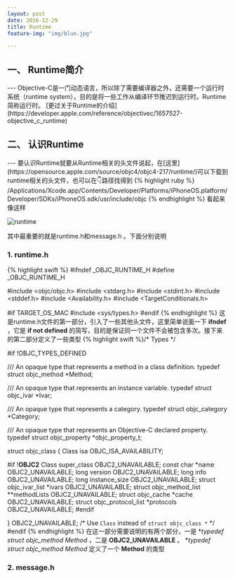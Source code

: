 ```yaml
---
layout: post
date: 2016-12-29
title: Runtime
feature-img: "img/blue.jpg"

---
```


<h2>一、 Runtime简介</h2>
---
Objective-C是一门动态语言，所以除了需要编译器之外，还需要一个运行时系统（runtime system），目的是将一些工作从编译环节推迟到运行时。Runtime简称运行时。
[更过关于Runtime的介绍](https://developer.apple.com/reference/objectivec/1657527-objective_c_runtime)

<h2>二、 认识Runtime</h2>
---
要认识Runtime就要从Runtime相关的头文件说起，在[这里](https://opensource.apple.com/source/objc4/objc4-217/runtime/)可以下载到runtime相关的头文件，也可以在👇路径找得到
{% highlight ruby %}
/Applications/Xcode.app/Contents/Developer/Platforms/iPhoneOS.platform/Developer/SDKs/iPhoneOS.sdk/usr/include/objc
{% endhighlight %}
看起来像这样

![runtime](http://ogkg37m8j.bkt.clouddn.com/image/runtime/runtime.jpg)

其中最重要的就是runtime.h和message.h 。下面分别说明
<h3>1. runtime.h</h3>
{% highlight swift %}
#ifndef _OBJC_RUNTIME_H
#define _OBJC_RUNTIME_H

#include <objc/objc.h>
#include <stdarg.h>
#include <stdint.h>
#include <stddef.h>
#include <Availability.h>
#include <TargetConditionals.h>

#if TARGET_OS_MAC
#include <sys/types.h>
#endif
{% endhighlight %}
这是runtime.h文件的第一部分，引入了一些其他头文件，这里简单说面一下 **ifndef** ，它是 **if not defined** 的简写，目的是保证同一个文件不会被包含多次。接下来的第二部分定义了一些类型
{% highlight swift %}/* Types */

#if !OBJC_TYPES_DEFINED

/// An opaque type that represents a method in a class definition.
typedef struct objc_method *Method;

/// An opaque type that represents an instance variable.
typedef struct objc_ivar *Ivar;

/// An opaque type that represents a category.
typedef struct objc_category *Category;

/// An opaque type that represents an Objective-C declared property.
typedef struct objc_property *objc_property_t;

struct objc_class {
    Class isa  OBJC_ISA_AVAILABILITY;

#if !__OBJC2__
    Class super_class                                        OBJC2_UNAVAILABLE;
    const char *name                                         OBJC2_UNAVAILABLE;
    long version                                             OBJC2_UNAVAILABLE;
    long info                                                OBJC2_UNAVAILABLE;
    long instance_size                                       OBJC2_UNAVAILABLE;
    struct objc_ivar_list *ivars                             OBJC2_UNAVAILABLE;
    struct objc_method_list **methodLists                    OBJC2_UNAVAILABLE;
    struct objc_cache *cache                                 OBJC2_UNAVAILABLE;
    struct objc_protocol_list *protocols                     OBJC2_UNAVAILABLE;
#endif

} OBJC2_UNAVAILABLE;
/* Use `Class` instead of `struct objc_class *` */
#endif
{% endhighlight %}
在这一部分需要说明的有两个部分，一是 **typedef struct objc_method *Method** ，二是 **OBJC2_UNAVAILABLE** 。
**typedef struct objc_method *Method** 定义了一个 **Method** 的类型

<h3>2. message.h</h3>
